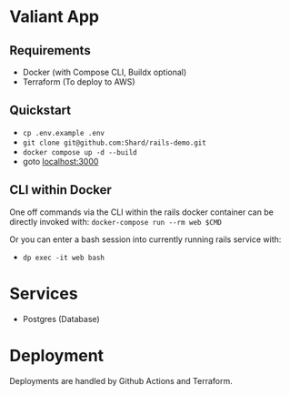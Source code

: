# Valiant App

## Requirements
- Docker (with Compose CLI, Buildx optional)
- Terraform (To deploy to AWS)

## Quickstart

- `cp .env.example .env`
- `git clone git@github.com:Shard/rails-demo.git`
- `docker compose up -d --build`
- goto [localhost:3000](http://localhost:3000)

## CLI within Docker
One off commands via the CLI within the rails docker container can be directly invoked with:
`docker-compose run --rm web $CMD`

Or you can enter a bash session into currently running rails service with:
- `dp exec -it web bash`

# Services
- Postgres (Database)

# Deployment
Deployments are handled by Github Actions and Terraform.
